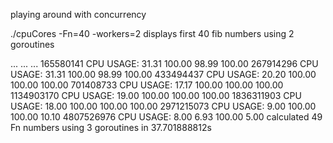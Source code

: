 playing around with concurrency

./cpuCores -Fn=40 -workers=2  displays first 40 fib numbers using 2 goroutines

...
...
...
165580141        CPU USAGE: 31.31 100.00 98.99 100.00 
267914296        CPU USAGE: 31.31 100.00 98.99 100.00 
433494437        CPU USAGE: 20.20 100.00 100.00 100.00 
701408733        CPU USAGE: 17.17 100.00 100.00 100.00 
1134903170       CPU USAGE: 19.00 100.00 100.00 100.00 
1836311903       CPU USAGE: 18.00 100.00 100.00 100.00 
2971215073       CPU USAGE: 9.00 100.00 100.00 10.10 
4807526976       CPU USAGE: 8.00 6.93 100.00 5.00 
calculated 49 Fn numbers using 3 goroutines in 37.701888812s
